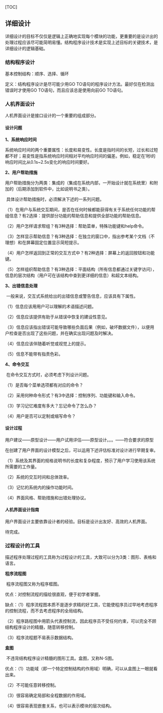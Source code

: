 [TOC]

## 详细设计

​		详细设计的目标不仅仅是逻辑上正确地实现每个模块的功能，更重要的是设计出的处理过程应该尽可能简明易懂。结构程序设计技术是实现上述目标的关键技术，是详细设计的逻辑基础。

### 结构程序设计

基本控制结构：顺序、选择、循环

定义：结构程序设计是尽可能少用GO TO语句的程序设计方法。最好仅在检测出错误时才使用GO TO语句，而且应该总是使用向前GO TO语句。

### 人机界面设计

人机界面设计是接口设计的一个重要的组成部分。

#### 设计问题

**1、系统响应时间**

​		系统响应时间的两个重要属性：长度和易变性。长度是指时间的长短，过长和过短都不好；易变性是指系统响应时间相对平均响应时间的偏差。例如，稳定在1秒的响应时间比从0.1s~2.5s变化的响应时间要好。

**2、用户帮助措施**

​		用户帮助措施分为两类：集成的（集成在系统内部，一开始设计就在系统里）和附加的（后期添加到软件中，比如说明书之类）。

​		具体设计帮助措施时，必须解决下述的一系列问题。

（1）在用户与系统交互期间，是否在任何时候都能获得有关于系统任何功能的帮组信息？有2选择：提供部分功能的帮助信息和提供全部功能的帮助信息。

（2）用户怎样请求帮组？有3种选择：帮助菜单，特殊功能键和help命令。

（3）怎样显示帮助信息？有3种选择：在独立的窗口中，指出参考某个文档（不理想）和在屏幕固定位置显示简短提示。

（4）用户怎样返回到正常的交互方式中？有2种选择：屏幕上的返回按钮和功能键。

（5）怎样组织帮助信息？有3种选择：平面结构（所有信息都通过关键字访问），信息的层次结构（用户可在该结构中查到更详细的信息）和超文本结构。

**3、出错信息处理**

​		一般来说，交互式系统给出的出错信息或警告信息，应该具有下属性。

（1）信息应该用用户可以理解的术语描述问题。

（2）信息应该提供有助于从错误中恢复的建设性意见。

（3）信息应该指出错误可能导致哪些负面后果（例如，破坏数据文件），以便用户检查是否出现了这些问题，并在确实出现问题及时解决。

（4）信息应该伴随着听觉或视觉上的提示。

（5）信息不能带有指责色彩。

**4、命令交互**

​		在命令交互方式时，必须考虑下列设计问题。

（1）是否每个菜单选项都有对应的命令？

（2）采用何种命令形式？有3中选择：控制序列、功能键和输入命令。

（3）学习记忆难度有多大？忘记命令了怎么办？

（4）用户是否可以定制或缩写命令？

#### 设计过程

用户建议——原型设计——用户试用评估——原型设计。。。——符合要求的原型

在创建了用户界面的设计模型之后，可以运用下述评估标准对设计进行早期复审。

（1）系统及其界面的规格说明书的长度和复杂程度，预示了用户学习使用该系统所需要的工作量。

（2）系统的交互时间和总体效率。

（3）记忆的系统内的操作功能时间。

（4）界面风格、帮助措施和出错处理协议。

#### 人机界面设计指南

​		用户界面设计主要依靠设计者的经验。目标是设计出友好、高效的人机界面。

待完成。

### 过程设计的工具

描述程序处理过程的工具称为过程设计的工具，大致可以分为3类：图形、表格和语言。

**程序流程图**

​		程序流程图又称为程序框图。

优点：对控制流程的描绘很直观，便于初学者掌握。

缺点：（1）程序流程图本质不是逐步求精的好工具，它能使程序员过早地考虑程序的控制流程，而不去考虑程序的全局结构。

（2）程序路程图中用箭头代表控制流，因此程序员不受任何约束，可以完全不顾结构程序设计的精髓，随意转移控制。

（3）程序流程题不易表示数据结构。

**盒图**

​		不违背结构程序设计精髓的图形工具。盒图，又称N-S图。

优点：（1）功能域（即一个特定控制结构的作用域）明确，可以从盒图上一眼就看出来。

（2）不可能任意转移控制。

（3）很容易确定局部和全程数据的作用域。

（4）很容易表现嵌套关系，也可以表示模块的层次结构。